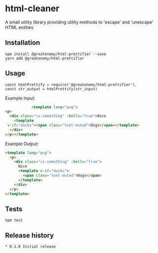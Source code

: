 html-cleaner
============

A small utility library providing utility methods to 'escape' and 'unescape' HTML entities

## Installation

	npm install @greatenemy/html-prettifier --save
	yarn add @greatenemy/html-prettifier

## Usage

	const htmlPrettify = require('@greatenemy/html-prettifier'),
	const str_output = htmlPrettify(str_input)

Example Input:
```html
			<template lang="pug">
<p>
  <div class="is-something" :bells="true">Nice
    <template
 v-if="ducks"><span class="text-muted">Dogs</span></template>
  </div>
</p></template>


```

Example Output:
```html
<template lang="pug">
  <p>
    <div class="is-something" :bells="true">
      Nice
      <template v-if="ducks">
        <span class="text-muted">Dogs</span>
      </template>
    </div>
  </p>
</template>
```

## Tests

	npm test


## Release history

	* 0.1.0 Initial release
